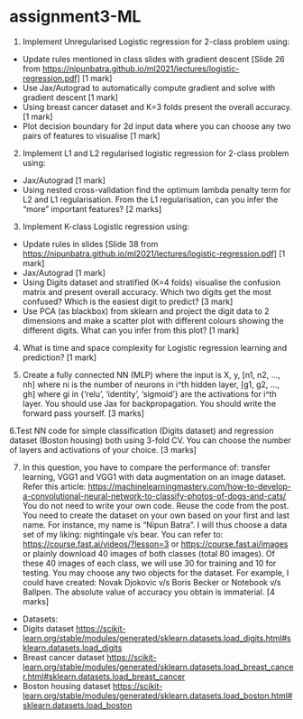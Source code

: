 # assignment3-ML

1. Implement Unregularised Logistic regression for 2-class problem using:
 - Update rules mentioned in class slides with gradient descent [Slide 26 from https://nipunbatra.github.io/ml2021/lectures/logistic-regression.pdf] [1 mark]
 - Use Jax/Autograd to automatically compute gradient and solve with gradient descent [1 mark]
 - Using breast cancer dataset and K=3 folds present the overall accuracy. [1 mark]
 - Plot decision boundary for 2d input data where you can choose any two pairs of features to visualise [1 mark]

2. Implement L1 and L2 regularised logistic regression for 2-class problem using:
 - Jax/Autograd [1 mark]
 - Using nested cross-validation find the optimum lambda penalty term for L2 and L1 regularisation. From the L1 regularisation, can you infer the “more” important features? [2 marks]


3. Implement K-class Logistic regression using:
 - Update rules in slides [Slide 38 from https://nipunbatra.github.io/ml2021/lectures/logistic-regression.pdf] [1 mark]
 - Jax/Autograd [1 mark]
 - Using Digits dataset and stratified (K=4 folds) visualise the confusion matrix and present overall accuracy. Which two digits get the most confused? Which is the easiest digit to predict?  [3 mark]
 - Use PCA (as blackbox) from sklearn and project the digit data to 2 dimensions and make a scatter plot with different colours showing the different digits. What can you infer from this plot? [1 mark]


4. What is time and space complexity for Logistic regression learning and prediction? [1 mark]

5. Create a fully connected NN (MLP) where the input is X, y, [n1, n2, …, nh] where ni is the number of neurons in i^th hidden layer, [g1, g2, …, gh] where gi in {‘relu’, ‘identity’, ‘sigmoid’} are the activations for i^th layer. You should use Jax for backpropagation. You should write the forward pass yourself. [3 marks]

6.Test NN code for simple classification (Digits dataset)  and regression dataset (Boston housing) both using 3-fold CV. You can choose the number of layers and activations of your choice. [3 marks]

7. In this question, you have to compare the performance of: transfer learning, VGG1 and VGG1 with data augmentation on an image dataset. Refer this article: https://machinelearningmastery.com/how-to-develop-a-convolutional-neural-network-to-classify-photos-of-dogs-and-cats/ You do not need to write your own code. Reuse the code from the post. You need to create the dataset on your own based on your first and last name. For instance, my name is “Nipun Batra”. I will thus choose a data set of my liking: nightingale v/s bear. You can refer to: https://course.fast.ai/videos/?lesson=3 or https://course.fast.ai/images or plainly download 40 images of both classes (total 80 images). Of these 40 images of each class, we will use 30 for training and 10 for testing.  You may choose any two objects for the dataset. For example, I could have created: Novak Djokovic v/s Boris Becker or Notebook v/s Ballpen. The absolute value of accuracy you obtain is immaterial. [4 marks]



- Datasets:
 - Digits dataset https://scikit-learn.org/stable/modules/generated/sklearn.datasets.load_digits.html#sklearn.datasets.load_digits
 - Breast cancer dataset https://scikit-learn.org/stable/modules/generated/sklearn.datasets.load_breast_cancer.html#sklearn.datasets.load_breast_cancer
 - Boston housing dataset https://scikit-learn.org/stable/modules/generated/sklearn.datasets.load_boston.html#sklearn.datasets.load_boston
